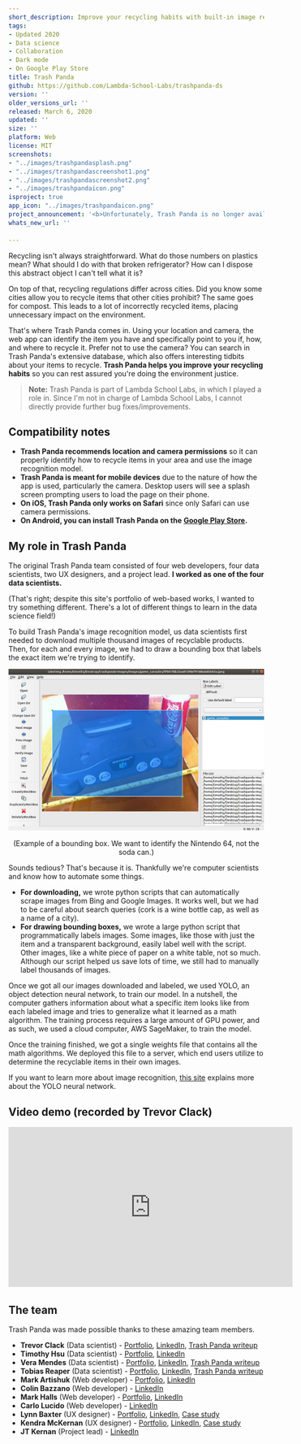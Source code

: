 ```yaml
---
short_description: Improve your recycling habits with built-in image recognition
tags:
- Updated 2020
- Data science
- Collaboration
- Dark mode
- On Google Play Store
title: Trash Panda
github: https://github.com/Lambda-School-Labs/trashpanda-ds
version: ''
older_versions_url: ''
released: March 6, 2020
updated: ''
size: ''
platform: Web
license: MIT
screenshots:
- "../images/trashpandasplash.png"
- "../images/trashpandascreenshot1.png"
- "../images/trashpandascreenshot2.png"
- "../images/trashpandaicon.png"
isproject: true
app_icon: "../images/trashpandaicon.png"
project_announcement: '<b>Unfortunately, Trash Panda is no longer available because its domain name expired, and I lack the control to renew it. The Data Science GitHub repo and below write-up remain accessible for archival purposes.</b>'
whats_new_url: ''

---
```

Recycling isn't always straightforward. What do those numbers on plastics mean? What should I do with that broken refrigerator? How can I dispose this abstract object I can't tell what it is?

On top of that, recycling regulations differ across cities. Did you know some cities allow you to recycle items that other cities prohibit? The same goes for compost. This leads to a lot of incorrectly recycled items, placing unnecessary impact on the environment.

That's where Trash Panda comes in. Using your location and camera, the web app can identify the item you have and specifically point to you if, how, and where to recycle it. Prefer not to use the camera? You can search in Trash Panda's extensive database, which also offers interesting tidbits about your items to recycle. **Trash Panda helps you improve your recycling habits** so you can rest assured you're doing the environment justice.

> **Note:** Trash Panda is part of Lambda School Labs, in which I played a role in. Since I'm not in charge of Lambda School Labs, I cannot directly provide further bug fixes/improvements.

## Compatibility notes

* **Trash Panda recommends location and camera permissions** so it can properly identify how to recycle items in your area and use the image recognition model.
* **Trash Panda is meant for mobile devices** due to the nature of how the app is used, particularly the camera. Desktop users will see a splash screen prompting users to load the page on their phone.
* **On iOS, Trash Panda only works on Safari** since only Safari can use camera permissions.
* **On Android, you can install Trash Panda on the** [**Google Play Store**](https://play.google.com/store/apps/details?id=com.thetrashpanda.twa)**.**

## My role in Trash Panda

The original Trash Panda team consisted of four web developers, four data scientists, two UX designers, and a project lead. **I worked as one of the four data scientists.**

(That's right; despite this site's portfolio of web-based works, I wanted to try something different. There's a lot of different things to learn in the data science field!)

To build Trash Panda's image recognition model, us data scientists first needed to download multiple thousand images of recyclable products. Then, for each and every image, we had to draw a bounding box that labels the exact item we're trying to identify.

![](../images/boundingboxexample.png)

<p align="center">
(Example of a bounding box. We want to identify the Nintendo 64, not the soda can.)
</p>

Sounds tedious? That's because it is. Thankfully we're computer scientists and know how to automate some things.

* **For downloading,** we wrote python scripts that can automatically scrape images from Bing and Google Images. It works well, but we had to be careful about search queries (cork is a wine bottle cap, as well as a name of a city).
* **For drawing bounding boxes,** we wrote a large python script that programmatically labels images. Some images, like those with just the item and a transparent background, easily label well with the script. Other images, like a white piece of paper on a white table, not so much. Although our script helped us save lots of time, we still had to manually label thousands of images.

Once we got all our images downloaded and labeled, we used YOLO, an object detection neural network, to train our model. In a nutshell, the computer gathers information about what a specific item looks like from each labeled image and tries to generalize what it learned as a math algorithm. The training process requires a large amount of GPU power, and as such, we used a cloud computer, AWS SageMaker, to train the model.

Once the training finished, we got a single weights file that contains all the math algorithms. We deployed this file to a server, which end users utilize to determine the recyclable items in their own images.

If you want to learn more about image recognition, [this site](https://pjreddie.com/darknet/yolo/) explains more about the YOLO neural network.

## Video demo (recorded by Trevor Clack)

<div class="videoWrapper"> <iframe title="Trash Panda demo" allowfullscreen="" frameborder="0" height="315" src="https://www.youtube-nocookie.com/embed/YbEzwob7PLw" width="560"></iframe> </div>

## The team

Trash Panda was made possible thanks to these amazing team members.

* **Trevor Clack** (Data scientist) - [Portfolio](https://tclack88.github.io/), [LinkedIn](https://www.linkedin.com/in/trevor-clack-774696184/), [Trash Panda writeup](https://tclack88.github.io/blog/personal/2020/03/07/trash-panda.html)
* **Timothy Hsu** (Data scientist) - [Portfolio](/), [LinkedIn](https://www.linkedin.com/in/hsutimothy/)
* **Vera Mendes** (Data scientist) - [Portfolio](https://veramendes.github.io/), [LinkedIn](https://www.linkedin.com/in/vera-mendes/), [Trash Panda writeup](https://veramendes.github.io/2020-03-08-The-Trash-Panda/)
* **Tobias Reaper** (Data scientist) - [Portfolio](https://tobias.fyi/), [LinkedIn](https://www.linkedin.com/in/tobias-reaper), [Trash Panda writeup](https://tobias.fyi/workshop/trash-panda/)
* **Mark Artishuk** (Web developer) - [Portfolio](https://www.markartishuk.com/), [LinkedIn](https://www.linkedin.com/in/mark-artishuk/)
* **Colin Bazzano** (Web developer) - [LinkedIn](https://www.linkedin.com/in/colin-bazzano-6a6250114/)
* **Mark Halls** (Web developer) - [Portfolio](https://markhalls.dev/), [LinkedIn](https://www.linkedin.com/in/mark-halls)
* **Carlo Lucido** (Web developer) - [LinkedIn](https://www.linkedin.com/in/cjlucido/)
* **Lynn Baxter** (UX designer) - [Portfolio](https://lynnb.design/), [LinkedIn](https://www.linkedin.com/in/lynnmariebaxter/), [Case study](https://lynnb.design/trash-panda)
* **Kendra McKernan** (UX designer) - [Portfolio](https://www.kendramckernan.com/), [LinkedIn](https://www.linkedin.com/in/kendra-mckernan/), [Case study](https://www.kendramckernan.com/work/recycle-iq)
* **JT Kernan** (Project lead) - [LinkedIn](https://www.linkedin.com/in/john-timothy-kernan-b9358966/)